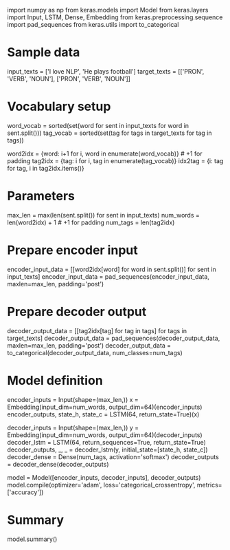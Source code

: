 import numpy as np
from keras.models import Model
from keras.layers import Input, LSTM, Dense, Embedding
from keras.preprocessing.sequence import pad_sequences
from keras.utils import to_categorical

# Sample data
input_texts = ['I love NLP', 'He plays football']
target_texts = [['PRON', 'VERB', 'NOUN'], ['PRON', 'VERB', 'NOUN']]

# Vocabulary setup
word_vocab = sorted(set(word for sent in input_texts for word in sent.split()))
tag_vocab = sorted(set(tag for tags in target_texts for tag in tags))

word2idx = {word: i+1 for i, word in enumerate(word_vocab)}  # +1 for padding
tag2idx = {tag: i for i, tag in enumerate(tag_vocab)}
idx2tag = {i: tag for tag, i in tag2idx.items()}

# Parameters
max_len = max(len(sent.split()) for sent in input_texts)
num_words = len(word2idx) + 1  # +1 for padding
num_tags = len(tag2idx)

# Prepare encoder input
encoder_input_data = [[word2idx[word] for word in sent.split()] for sent in input_texts]
encoder_input_data = pad_sequences(encoder_input_data, maxlen=max_len, padding='post')

# Prepare decoder output
decoder_output_data = [[tag2idx[tag] for tag in tags] for tags in target_texts]
decoder_output_data = pad_sequences(decoder_output_data, maxlen=max_len, padding='post')
decoder_output_data = to_categorical(decoder_output_data, num_classes=num_tags)

# Model definition
encoder_inputs = Input(shape=(max_len,))
x = Embedding(input_dim=num_words, output_dim=64)(encoder_inputs)
encoder_outputs, state_h, state_c = LSTM(64, return_state=True)(x)

decoder_inputs = Input(shape=(max_len,))
y = Embedding(input_dim=num_words, output_dim=64)(decoder_inputs)
decoder_lstm = LSTM(64, return_sequences=True, return_state=True)
decoder_outputs, _, _ = decoder_lstm(y, initial_state=[state_h, state_c])
decoder_dense = Dense(num_tags, activation='softmax')
decoder_outputs = decoder_dense(decoder_outputs)

model = Model([encoder_inputs, decoder_inputs], decoder_outputs)
model.compile(optimizer='adam', loss='categorical_crossentropy', metrics=['accuracy'])

# Summary
model.summary()
